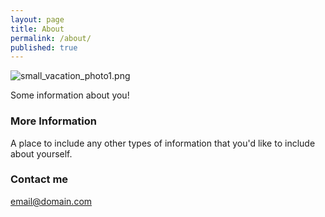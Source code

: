 ```yaml
---
layout: page
title: About
permalink: /about/
published: true
---
```




![small_vacation_photo1.png]({{site.baseurl}}images/small_vacation_photo1.png)


Some information about you!

### More Information

A place to include any other types of information that you'd like to include about yourself.

### Contact me


[email@domain.com](mailto:email@domain.com)
